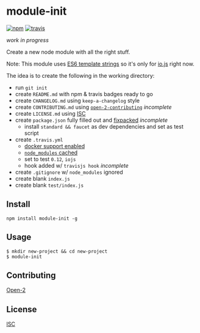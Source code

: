 # module-init

[![npm][npm-image]][npm-url]
[![travis][travis-image]][travis-url]

[npm-image]: https://img.shields.io/npm/v/module-init.svg?style=flat-square
[npm-url]: https://www.npmjs.com/package/module-init
[travis-image]: https://img.shields.io/travis/ngoldman/module-init.svg?style=flat-square
[travis-url]: https://travis-ci.org/ngoldman/module-init

*work in progress*

Create a new node module with all the right stuff.

Note: This module uses [ES6 template strings](https://developer.mozilla.org/en-US/docs/Web/JavaScript/Reference/template_strings) so it's only for [io.js](https://iojs.org/en/index.html) right now.

The idea is to create the following in the working directory:

* run `git init`
* create `README.md` with npm & travis badges ready to go
* create `CHANGELOG.md` using `keep-a-changelog` style
* create `CONTRIBUTING.md` using [`open-2-contributing`](https://github.com/ngoldman/open-2-contributing) *incomplete*
* create `LICENSE.md` using [ISC](http://en.wikipedia.org/wiki/ISC_license)
* create `package.json` fully filled out and [fixpacked](https://github.com/HenrikJoreteg/fixpack) *incomplete*
  * install `standard && faucet` as dev dependencies and set as test script
* create `.travis.yml`
  * [docker support enabled](http://blog.travis-ci.com/2014-12-17-faster-builds-with-container-based-infrastructure/)
  * [`node_modules` cached](http://blog.travis-ci.com/2013-12-05-speed-up-your-builds-cache-your-dependencies/)
  * set to test `0.12`, `iojs`
  * hook added w/ `travisjs hook` *incomplete*
* create `.gitignore` w/ `node_modules` ignored
* create blank `index.js`
* create blank `test/index.js`

## Install

```
npm install module-init -g
```

## Usage

```
$ mkdir new-project && cd new-project
$ module-init
```

## Contributing

[Open-2](CONTRIBUTING.md)

## License

[ISC](LICENSE.md)
